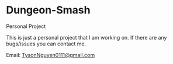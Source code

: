 # Dungeon-Smash
Personal Project

This is just a personal project that I am working on. If there are any
bugs/issues you can contact me.

Email: TysonNguyen0111@gmail.com
